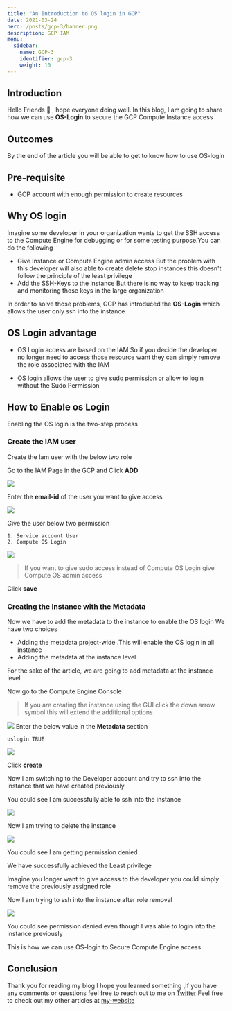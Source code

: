 ```yaml
---
title: "An Introduction to OS login in GCP"
date: 2021-03-24
hero: /posts/gcp-3/banner.png
description: GCP IAM 
menu:
  sidebar:
    name: GCP-3
    identifier: gcp-3
    weight: 10
---
```


## Introduction

Hello Friends 👋 , hope everyone doing well. In this blog, I am going to share how we can use **OS-Login** to secure the GCP Compute Instance access

## Outcomes

By the end of the article you will be able to get to know  how to use OS-login 

## Pre-requisite

- GCP account with enough permission to create resources

## Why OS login

Imagine some developer in your organization wants to get the SSH access to the Compute Engine for debugging or for some testing purpose.You can do the following 
- Give Instance or Compute Engine admin access But the problem with this developer will also able to create delete stop instances this doesn't follow the principle of the least privilege
- Add the SSH-Keys to the instance  But there is no way to keep tracking and monitoring those keys in the large organization
  
In order to solve those problems, GCP has introduced the **OS-Login** which allows the user only ssh into the instance

## OS Login advantage

- OS Login access are based on the IAM So if you decide the developer no longer need to access those resource want they can simply remove the role associated with the IAM

- OS login allows the user to give sudo permission or allow to login without the Sudo Permission

## How to Enable os Login

Enabling the OS login is the two-step process

### Create the IAM user

Create the Iam user with the below two role


Go to the IAM Page in the GCP and Click **ADD**

![](File1.png)

Enter the **email-id** of the user you want to give access

![](File2.png)

Give the user below two permission

```
1. Service account User
2. Compute OS Login
```
![](File3.png)

> If you want to give sudo access instead of Compute OS Login  give Compute OS admin access

Click **save**

### Creating the Instance with the Metadata

Now we have to add the metadata to the instance to enable the OS login We have two choices

- Adding the metadata  project-wide .This will enable the OS login in  all instance 
- Adding the metadata at the  instance level

For the sake of the article, we are going to add metadata at the instance level

Now go to the Compute Engine Console

> If you are creating the instance using the GUI click the down arrow symbol this will extend the additional options


![](File4.png) 
Enter the below value in the **Metadata** section

```
oslogin TRUE
```

![](File9.png) 

Click **create**


Now I am switching  to the Developer account  and try to ssh into the instance that we have created previously 


You could see I am  successfully able to ssh into the instance 

![](File8.png) 

Now I am trying to delete the instance 

![](File5.png) 

You could see I am getting permission denied

We have successfully achieved the Least privilege

Imagine you longer want to give access to the developer you could simply remove the previously assigned role 

Now I am trying to ssh into the instance after role removal

![](File6.png) 

You could see permission denied even though I was able to login into the instance previously

This is how we can use OS-login to Secure Compute Engine access


## Conclusion

Thank you for reading my blog I hope you learned something ,If you have any comments or questions feel free to reach out to me on [Twitter](https://twitter.com/joshva_jebaraj) Feel free to check out my other articles at [my-website](https://www.joshuajebaraj.com/posts/)
